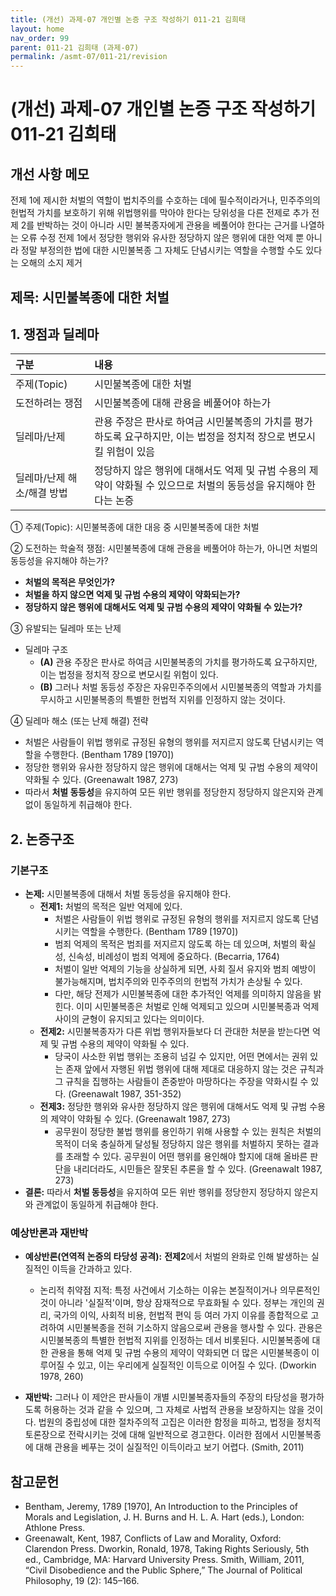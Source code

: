 ```yaml
---
title: (개선) 과제-07 개인별 논증 구조 작성하기 011-21 김희태
layout: home
nav_order: 99
parent: 011-21 김희태 (과제-07)
permalink: /asmt-07/011-21/revision
---
```


# (개선) 과제-07 개인별 논증 구조 작성하기 011-21 김희태 

## 개선 사항 메모

전제 1에 제시한 처벌의 역할이 법치주의를 수호하는 데에 필수적이라거나, 민주주의의 헌법적 가치를 보호하기 위해 위법행위를 막아야 한다는 당위성을 다른 전제로 추가
전제 2를 반박하는 것이 아니라 시민 불복종자에게 관용을 베풀어야 한다는 근거를 나열하는 오류 수정
전제 1에서 정당한 행위와 유사한 정당하지 않은 행위에 대한 억제 뿐 아니라 정말 부정의한 법에 대한 시민불복종 그 자체도 단념시키는 역할을 수행할 수도 있다는 오해의 소지 제거

## 제목: 시민불복종에 대한 처벌  

## 1. 쟁점과 딜레마

| 구분 | 내용 |
|:---|:---|
| 주제(Topic) | 시민불복종에 대한 처벌 |
| 도전하려는 쟁점 | 시민불복종에 대해 관용을 베풀어야 하는가 |
| 딜레마/난제 | 관용 주장은 판사로 하여금 시민불복종의 가치를 평가하도록 요구하지만, 이는 법정을 정치적 장으로 변모시킬 위험이 있음 |
| 딜레마/난제 해소/해결 방법 | 정당하지 않은 행위에 대해서도 억제 및 규범 수용의 제약이 약화될 수 있으므로 처벌의 동등성을 유지해야 한다는 논증 |

① 주제(Topic): 시민불복종에 대한 대응 중 시민불복종에 대한 처벌 

② 도전하는 학술적 쟁점: 시민불복종에 대해 관용을 베풀어야 하는가, 아니면 처벌의 동등성을 유지해야 하는가? 

- **처벌의 목적은 무엇인가?**  
- **처벌을 하지 않으면 억제 및 규범 수용의 제약이 약화되는가?**  
- **정당하지 않은 행위에 대해서도 억제 및 규범 수용의 제약이 약화될 수 있는가?**  

③ 유발되는 딜레마 또는 난제  

- 딜레마 구조
  - **(A)** 관용 주장은 판사로 하여금 시민불복종의 가치를 평가하도록 요구하지만, 이는 법정을 정치적 장으로 변모시킬 위험이 있다.  
  - **(B)** 그러나 처벌 동등성 주장은 자유민주주의에서 시민불복종의 역할과 가치를 무시하고 시민불복종의 특별한 헌법적 지위를 인정하지 않는 것이다.  

④ 딜레마 해소 (또는 난제 해결) 전략  

- 처벌은 사람들이 위법 행위로 규정된 유형의 행위를 저지르지 않도록 단념시키는 역할을 수행한다. (Bentham 1789 [1970])
- 정당한 행위와 유사한 정당하지 않은 행위에 대해서는 억제 및 규범 수용의 제약이 약화될 수 있다. (Greenawalt 1987, 273)  
- 따라서 **처벌 동등성**을 유지하여 모든 위반 행위를 정당한지 정당하지 않은지와 관계없이 동일하게 취급해야 한다.  

## 2. 논증구조

### 기본구조

- **논제:** 시민불복종에 대해서 처벌 동등성을 유지해야 한다.  
  - **전제1:** 처벌의 목적은 일반 억제에 있다.
    - 처벌은 사람들이 위법 행위로 규정된 유형의 행위를 저지르지 않도록 단념시키는 역할을 수행한다. (Bentham 1789 [1970])  
    - 범죄 억제의 목적은 범죄를 저지르지 않도록 하는 데 있으며, 처벌의 확실성, 신속성, 비례성이 범죄 억제에 중요하다. (Becarria, 1764)  
    - 처벌이 일반 억제의 기능을 상실하게 되면, 사회 질서 유지와 범죄 예방이 불가능해지며, 법치주의와 민주주의의 헌법적 가치가 손상될 수 있다.  
    - 다만, 해당 전제가 시민불복종에 대한 추가적인 억제를 의미하지 않음을 밝힌다. 이미 시민불복종은 처벌로 인해 억제되고 있으며 시민불복종과 억제 사이의 균형이 유지되고 있다는 의미이다.
  - **전제2:** 시민불복종자가 다른 위법 행위자들보다 더 관대한 처분을 받는다면 억제 및 규범 수용의 제약이 약화될 수 있다.  
    - 당국이 사소한 위법 행위는 조용히 넘길 수 있지만, 어떤 면에서는 권위 있는 존재 앞에서 자행된 위법 행위에 대해 제대로 대응하지 않는 것은 규칙과 그 규칙을 집행하는 사람들이 존중받아 마땅하다는 주장을 약화시킬 수 있다. (Greenawalt 1987, 351-352)   
  - **전제3:** 정당한 행위와 유사한 정당하지 않은 행위에 대해서도 억제 및 규범 수용의 제약이 약화될 수 있다. (Greenawalt 1987, 273)  
    - 공무원이 정당한 불법 행위를 용인하기 위해 사용할 수 있는 원칙은 처벌의 목적이 더욱 충실하게 달성될 정당하지 않은 행위를 처벌하지 못하는 결과를 초래할 수 있다. 공무원이 어떤 행위를 용인해야 할지에 대해 올바른 판단을 내리더라도, 시민들은 잘못된 추론을 할 수 있다. (Greenawalt 1987, 273)  
- **결론:** 따라서 **처벌 동등성**을 유지하여 모든 위반 행위를 정당한지 정당하지 않은지와 관계없이 동일하게 취급해야 한다.  

### 예상반론과 재반박

- **예상반론(연역적 논증의 타당성 공격):** **전제2**에서 처벌의 완화로 인해 발생하는 실질적인 이득을 간과하고 있다.
  - 논리적 취약점 지적: 특정 사건에서 기소하는 이유는 본질적이거나 의무론적인 것이 아니라 '실질적'이며, 항상 잠재적으로 무효화될 수 있다. 정부는 개인의 권리, 국가의 이익, 사회적 비용, 헌법적 편익 등 여러 가지 이유를 종합적으로 고려하여 시민불복종을 전혀 기소하지 않음으로써 관용을 행사할 수 있다. 관용은 시민불복종의 특별한 헌법적 지위를 인정하는 데서 비롯된다. 시민불복종에 대한 관용을 통해 억제 및 규범 수용의 제약이 약화되면 더 많은 시민불복종이 이루어질 수 있고, 이는 우리에게 실질적인 이득으로 이어질 수 있다. (Dworkin 1978, 260)  

- **재반박:** 그러나 이 제안은 판사들이 개별 시민불복종자들의 주장의 타당성을 평가하도록 허용하는 것과 같을 수 있으며, 그 자체로 사법적 관용을 보장하지는 않을 것이다. 법원의 중립성에 대한 절차주의적 고집은 이러한 함정을 피하고, 법정을 정치적 토론장으로 전락시키는 것에 대해 일반적으로 경고한다. 이러한 점에서 시민불복종에 대해 관용을 베푸는 것이 실질적인 이득이라고 보기 어렵다. (Smith, 2011)  

## 참고문헌

- Bentham, Jeremy, 1789 [1970], An Introduction to the Principles of Morals and Legislation, J. H. Burns and H. L. A. Hart (eds.), London: Athlone Press.
- Greenawalt, Kent, 1987, Conflicts of Law and Morality, Oxford: Clarendon Press.
Dworkin, Ronald, 1978, Taking Rights Seriously, 5th ed., Cambridge, MA: Harvard University Press.
Smith, William, 2011, “Civil Disobedience and the Public Sphere,” The Journal of Political Philosophy, 19 (2): 145–166.